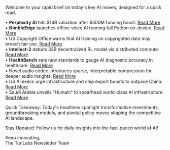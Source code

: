 Welcome to your rapid brief on today's key AI moves, designed for a quick read.

• **Perplexity AI** hits $14B valuation after $500M funding boost. [Read More](https://www.wsj.com/tech/ai-startup-perplexitys-valuation-surges-to-14-billion-in-fresh-funding-round-26124482)  
• **NimbleEdge** launches offline voice AI running full Python on-device. [Read More](https://www.nimbleedge.com/blog/meet-nimbleedge-ai-the-first-truly-private-on-device-assistant)  
• US Copyright Office warns that AI training on copyrighted data may breach fair use. [Read More](https://www.theregister.com/2025/05/12/us_copyright_office_ai_copyright/)  
• **Intellect-2** debuts 32B decentralized RL model via distributed compute. [Read More](https://www.primeintellect.ai/blog/intellect-2-release)  
• **HealthBench** sets new standards to gauge AI diagnostic accuracy in healthcare. [Read More](https://openai.com/index/healthbench/)  
• Novel audio codec introduces sparse, interpretable compression for deeper audio insights. [Read More](https://arxiv.org/abs/2505.05654)  
• US AI execs urge infrastructure and chip export boosts to outpace China. [Read More](https://www.reuters.com/world/us/us-ai-execs-give-congress-policy-wishlist-beating-china-2025-05-08)  
• Saudi Arabia unveils “Humain” to spearhead world-class AI infrastructure. [Read More](https://www.reuters.com/world/middle-east/saudi-arabia-launches-company-develop-artificial-intelligence-under-pif-2025-05-12)

Quick Takeaway: Today's headlines spotlight transformative investments, groundbreaking models, and pivotal policy moves shaping the competitive AI landscape.

Stay Updated: Follow us for daily insights into the fast-paced world of AI!

Keep innovating,  
The TuriLabs Newsletter Team